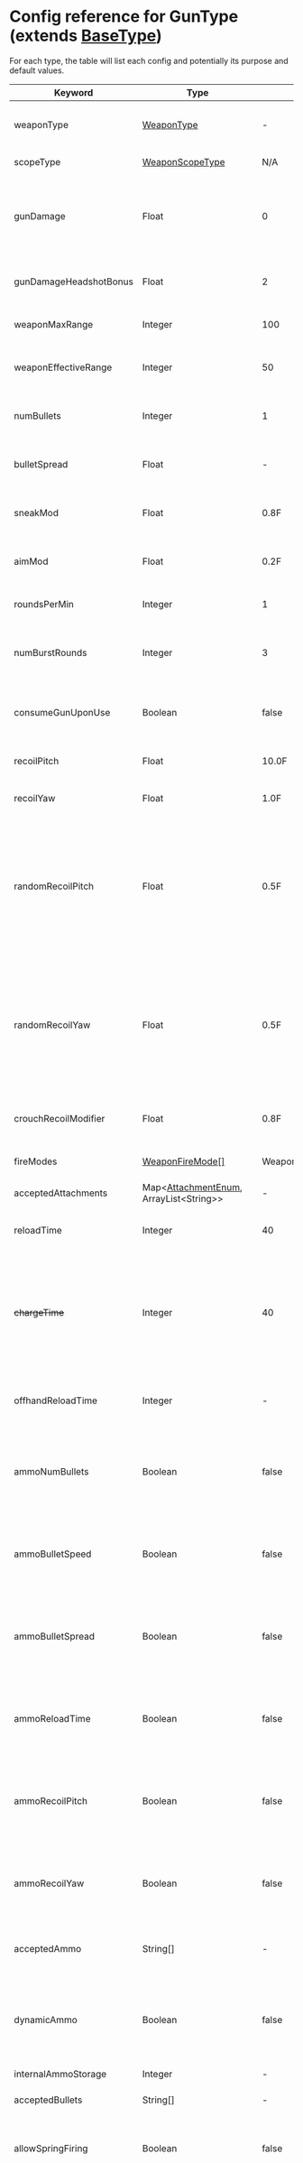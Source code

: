 # Config reference for GunType (extends [BaseType](https://github.com/Unknown025/ModulusConverter/blob/master/docs/BaseType.md))

For each type, the table will list each config and potentially its purpose and default values.

| Keyword | Type | Default | Purpose |
|---|---|---|---|
| weaponType | [WeaponType](https://github.com/Unknown025/ModulusConverter/blob/master/docs/WeaponType.md) | - | Used for default weapon animations. |
| scopeType | [WeaponScopeType](https://github.com/Unknown025/ModulusConverter/blob/master/docs/WeaponScopeType.md) | N/A | Not currently implemented. |
| gunDamage | Float | 0 | Damage inflicted per bullet. Multiplied by the bullet damage value. |
| gunDamageHeadshotBonus | Float | 2 | Damage inflicted is multiplied by this value. |
| weaponMaxRange | Integer | 100 | Maximum weapon block range. |
| weaponEffectiveRange | Integer | 50 | Maximum weapon effectiveness block range. |
| numBullets | Integer | 1 | The number of bullets fired by each shot. |
| bulletSpread | Float | - | The amount bullets spread out when fired. |
| sneakMod | Float | 0.8F | The modifier for bullet spread when sneaking. |
| aimMod | Float | 0.2F | The modifier for bullet spread when aiming. |
| roundsPerMin | Integer | 1 | The fire rate of this weapon. |
| numBurstRounds | Integer | 3 | The number of bullets to fire per burst in burst mode. |
| consumeGunUponUse | Boolean | false | If this weapon should be consumed upon use. |
| recoilPitch | Float | 10.0F | Base value for upwards view recoil. |
| recoilYaw | Float | 1.0F | Base value for sideways view recoil. |
| randomRecoilPitch | Float | 0.5F | Modifier for setting the maximum pitch divergence when randomizing recoil (Recoil 2 + rndRecoil 0.5 == 1.5-2.5 Recoil range) |
| randomRecoilYaw | Float | 0.5F | Modifier for setting the maximum yaw divergence when randomizing recoil (Recoil 2 + rndRecoil 0.5 == 1.5-2.5 Recoil range) |
| crouchRecoilModifier | Float | 0.8F | Modifier for reducing recoil if crouched. |
| fireModes | [WeaponFireMode[]](https://github.com/Unknown025/ModulusConverter/blob/master/docs/WeaponFireMode.md) | WeaponFireMode.SEMI | Available fire modes for this weapon. |
| acceptedAttachments | Map<[AttachmentEnum](https://github.com/Unknown025/ModulusConverter/blob/master/docs/AttachmentEnum.md), ArrayList\<String\>> | - | Not currently implemented. |
| reloadTime | Integer | 40 | The time (in ticks) it takes to reload this weapon. |
| ~~chargeTime~~ | Integer | 40 | The time (in ticks) it takes to charge this weapon.<br/>**Deprecated:** This field is a duplicate of `reloadTime`, and will be removed. |
| offhandReloadTime | Integer | - | The time (in ticks) it takes to offhand reload this weapon. |
| ammoNumBullets | Boolean | false | If the number of bullets should be determined by the loaded ammo. |
| ammoBulletSpeed | Boolean | false | If the bullet speed should be determined by the loaded ammo. |
| ammoBulletSpread | Boolean | false | If the bullet spread should be determined by the loaded ammo. |
| ammoReloadTime | Boolean | false | If the bullet reload time should be determined by the loaded ammo. |
| ammoRecoilPitch | Boolean | false | If the bullet recoil pitch should be determined by the loaded ammo. |
| ammoRecoilYaw | Boolean | false | If the bullet recoil yaw should be determined by the loaded ammo. |
| acceptedAmmo | String[] | - | Accepted ammunition for this weapon. |
| dynamicAmmo | Boolean | false | If true &amp;&amp; != null, ammo model will be set by ammo type used. Used built-in ammo model by default. |
| internalAmmoStorage | Integer | - | - |
| acceptedBullets | String[] | - | Accepted bullets for this weapon. |
| allowSpringFiring | Boolean | false | Whether this weapon permits firing while sprinting. |
| allowDefaultSounds | Boolean | true | Whether default Expansive Weaponry sounds should also be used for firing. |
| emptyPitch | Float | 0.05F | - |
| weaponSoundMap | Map<[WeaponSoundType](https://github.com/Unknown025/ModulusConverter/blob/master/docs/WeaponSoundType.md), ArrayList<[SoundEntry](https://github.com/Unknown025/ModulusConverter/blob/master/docs/SoundEntry.md )>> | - | Map of weapon sounds. | 